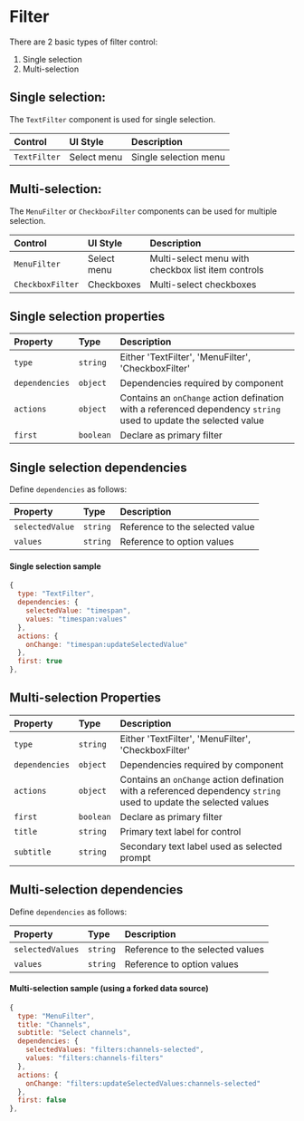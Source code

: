 # Filter

There are 2 basic types of filter control:
1. Single selection
2. Multi-selection

## Single selection:

The `TextFilter` component is used for single selection.

| Control | UI Style | Description
| :-----------|:----|:--
| `TextFilter` | Select menu | Single selection menu 

## Multi-selection:

The `MenuFilter` or `CheckboxFilter` components can be used for multiple selection.

| Control | UI Style | Description
| :-----------|:----|:--
| `MenuFilter` | Select menu | Multi-select menu with checkbox list item controls 
| `CheckboxFilter` | Checkboxes | Multi-select checkboxes 

## Single selection properties

| Property | Type | Description 
| :--------|:-----|:-----------
| `type`| `string` | Either 'TextFilter', 'MenuFilter', 'CheckboxFilter'
| `dependencies`| `object` | Dependencies required by component
| `actions`| `object` | Contains an `onChange` action defination with a referenced dependency `string` used to update the selected value
| `first`| `boolean` | Declare as primary filter

## Single selection dependencies 

Define `dependencies` as follows:

| Property | Type | Description 
| :--------|:-----|:-----------
| `selectedValue`| `string` | Reference to the selected value
| `values`| `string` | Reference to option values


#### Single selection sample

```js
{
  type: "TextFilter",
  dependencies: { 
    selectedValue: "timespan", 
    values: "timespan:values"
  },
  actions: { 
    onChange: "timespan:updateSelectedValue" 
  },
  first: true
},
```

## Multi-selection Properties

| Property | Type | Description 
| :--------|:-----|:-----------
| `type`| `string` | Either 'TextFilter', 'MenuFilter', 'CheckboxFilter'
| `dependencies`| `object` | Dependencies required by component
| `actions`| `object` | Contains an `onChange` action defination with a referenced dependency `string` used to update the selected values
| `first`| `boolean` | Declare as primary filter
| `title`| `string` | Primary text label for control
| `subtitle`| `string` | Secondary text label used as selected prompt

## Multi-selection dependencies 

Define `dependencies` as follows:

| Property | Type | Description 
| :--------|:-----|:-----------
| `selectedValues`| `string` | Reference to the selected values
| `values`| `string` | Reference to option values

#### Multi-selection sample (using a forked data source)

```js
{
  type: "MenuFilter",
  title: "Channels",
  subtitle: "Select channels",
  dependencies: {
    selectedValues: "filters:channels-selected",
    values: "filters:channels-filters"
  },
  actions: {
    onChange: "filters:updateSelectedValues:channels-selected"
  },
  first: false
},
```